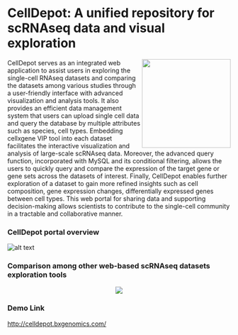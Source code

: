 # CellDepot: A unified repository for scRNAseq data and visual exploration
<p align="right">
  <img align="right" src="https://github.com/interactivereport/CellDepot/blob/main/Figures/LOGO.PNG" width="200">
</p>
CellDepot serves as an integrated web application to assist users in exploring the single-cell RNAseq datasets and comparing the datasets among various studies through a user-friendly interface with advanced visualization and analysis tools. It also provides an efficient data management system that users can upload single cell data and query the database by multiple attributes such as species, cell types. Embedding cellxgene VIP tool into each dataset facilitates the interactive visualization and analysis of large-scale scRNAseq data. Moreover, the advanced query function, incorporated with MySQL and its conditional filtering, allows the users to quickly query and compare the expression of the target gene or gene sets across the datasets of interest. Finally, CellDepot enables further exploration of a dataset to gain more refined insights such as cell composition, gene expression changes, differentially expressed genes between cell types. This web portal for sharing data and supporting decision-making allows scientists to contribute to the single-cell community in a tractable and collaborative manner. 

### CellDepot portal overview
![alt text](https://github.com/interactivereport/CellDepot/blob/main/Figures/F1_0821.png)
### Comparison among other web-based scRNAseq datasets exploration tools
<p align="center">
  <img src="https://github.com/interactivereport/CellDepot/blob/main/Figures/Comparison.png" />
</p>

### Demo Link
http://celldepot.bxgenomics.com/
